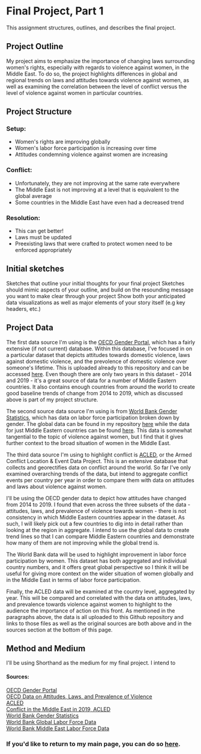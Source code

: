 # Final Project, Part 1
This assignment structures, outlines, and describes the final project.

## Project Outline
My project aims to emphasize the importance of changing laws surrounding women's rights, especially with regards to violence against women, in the Middle East. To do so, the project highlights differences in global and regional trends on laws and attitudes towards violence against women, as well as examining the correlation between the level of conflict versus the level of violence against women in particular countries. 

## Project Structure
### Setup: 
- Women's rights are improving globally
- Women's labor force participation is increasing over time
- Attitudes condemning violence against women are increasing 
### Conflict: 
- Unfortunately, they are not improving at the same rate everywhere
- The Middle East is not improving at a level that is equivalent to the global average
- Some countries in the Middle East have even had a decreased trend 
### Resolution: 
- This can get better! 
- Laws must be updated 
- Preexisting laws that were crafted to protect women need to be enforced appropriately

## Initial sketches
Sketches that outline your initial thoughts for your final project
Sketches should mimic aspects of your outline, and build on the resounding message you want to make clear through your project
Show both your anticipated data visualizations as well as major elements of your story itself (e.g key headers, etc.)

## Project Data
The first data source I'm using is the [OECD Gender Portal](https://www.oecd.org/gender/data/), which has a fairly extensive (if not current) database. Within this database, I've focused in on a particular dataset that depicts attitudes towards domestic violence, laws against domestic violence, and the prevolence of domestic violence over someone's lifetime. This is uploaded already to this repository and can be accessed [here](Gen_Vio_Data_OECD.csv). Even though there are only two years in this dataset - 2014 and 2019 - it's a great source of data for a number of Middle Eastern countries. It also contains enough countries from around the world to create good baseline trends of change from 2014 to 2019, which as discussed above is part of my project structure.

The second source data source I'm using is from [World Bank Gender Statistics](https://databank.worldbank.org/source/gender-statistics/), which has data on labor force participation broken down by gender. The global data can be found in my repository [here](labor_force_global.csv) while the data for just Middle Eastern countries can be found [here](labor_force_me.csv). This data is somewhat tangential to the topic of violence against women, but I find that it gives further context to the broad situation of women in the Middle East. 

The third data source I'm using to highlight conflict is [ACLED](https://acleddata.com/#/dashboard), or the Armed Conflict Location & Event Data Project. This is an extensive database that collects and georectifies data on conflict around the world. So far I've only examined overarching trends of the data, but intend to aggregate conflict events per country per year in order to compare them with data on attitudes and laws about violence against women.

I'll be using the OECD gender data to depict how attitudes have changed from 2014 to 2019. I found that even across the three subsets of the data - attitudes, laws, and prevalence of violence towards women - there is not consistency in which Middle Eastern countries appear in the dataset. As such, I will likely pick out a few countries to dig into in detail rather than looking at the region in aggregate. I intend to use the global data to create trend lines so that I can compare Middle Eastern countries and demonstrate how many of them are not improving while the global trend is.

The World Bank data will be used to highlight improvement in labor force participation by women. This dataset has both aggregated and individual country numbers, and it offers great global perspective so I think it will be useful for giving more context on the wider situation of women globally and in the Middle East in terms of labor force participation. 

Finally, the ACLED data will be examined at the country level, aggregated by year. This will be compared and correlated with the data on attitudes, laws, and prevalence towards violence against women to highlight to the audience the importance of action on this front. As mentioned in the paragraphs above, the data is all uploaded to this Github repository and links to those files as well as the original sources are both above and in the sources section at the bottom of this page.

## Method and Medium
I'll be using Shorthand as the medium for my final project. I intend to 





#### Sources:
[OECD Gender Portal](https://www.oecd.org/gender/data/)
<br>
[OECD Data on Attitudes, Laws, and Prevalence of Violence](Gen_Vio_Data_OECD.csv)
<br>
[ACLED](https://acleddata.com/#/dashboard)
<br>
[Conflict in the Middle East in 2019, ACLED](acled_me_2019.csv)
<br>
[World Bank Gender Statistics](https://databank.worldbank.org/source/gender-statistics/)
<br>
[World Bank Global Labor Force Data](labor_force_global.csv)
<br>
[World Bank Middle East Labor Force Data](labor_force_me.csv)


### If you'd like to return to my main page, you can do so [here](/README.md).
